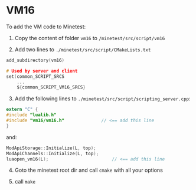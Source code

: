 # VM16

To add the VM code to Minetest:

1. Copy the content of folder `vm16` to `/minetest/src/script/vm16`

   

2. Add two lines to `./minetest/src/script/CMakeLists.txt`

```c
add_subdirectory(vm16)

# Used by server and client
set(common_SCRIPT_SRCS
	...
	${common_SCRIPT_VM16_SRCS}
```



3. Add the following lines to `./minetest/src/script/scripting_server.cpp`:

```c
extern "C" {
#include "lualib.h"
#include "vm16/vm16.h" 				// <== add this line
}
```

and:

```c
ModApiStorage::Initialize(L, top);
ModApiChannels::Initialize(L, top);
luaopen_vm16(L);  						// <== add this line
```

4. Goto the minetest root dir and call `cmake` with all your options

5. call `make`

